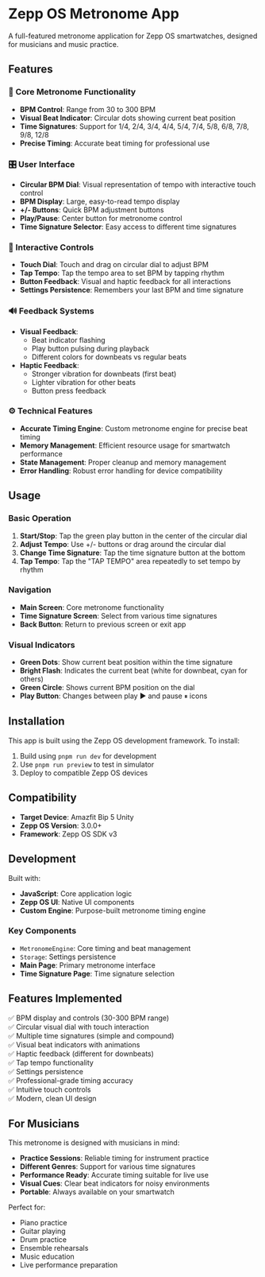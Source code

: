 # Zepp OS Metronome App

A full-featured metronome application for Zepp OS smartwatches, designed for musicians and music practice.

## Features

### 🎵 Core Metronome Functionality

- **BPM Control**: Range from 30 to 300 BPM
- **Visual Beat Indicator**: Circular dots showing current beat position
- **Time Signatures**: Support for 1/4, 2/4, 3/4, 4/4, 5/4, 7/4, 5/8, 6/8, 7/8, 9/8, 12/8
- **Precise Timing**: Accurate beat timing for professional use

### 🎛️ User Interface

- **Circular BPM Dial**: Visual representation of tempo with interactive touch control
- **BPM Display**: Large, easy-to-read tempo display
- **+/- Buttons**: Quick BPM adjustment buttons
- **Play/Pause**: Center button for metronome control
- **Time Signature Selector**: Easy access to different time signatures

### 📱 Interactive Controls

- **Touch Dial**: Touch and drag on circular dial to adjust BPM
- **Tap Tempo**: Tap the tempo area to set BPM by tapping rhythm
- **Button Feedback**: Visual and haptic feedback for all interactions
- **Settings Persistence**: Remembers your last BPM and time signature

### 🔊 Feedback Systems

- **Visual Feedback**:
  - Beat indicator flashing
  - Play button pulsing during playback
  - Different colors for downbeats vs regular beats
- **Haptic Feedback**:
  - Stronger vibration for downbeats (first beat)
  - Lighter vibration for other beats
  - Button press feedback

### ⚙️ Technical Features

- **Accurate Timing Engine**: Custom metronome engine for precise beat timing
- **Memory Management**: Efficient resource usage for smartwatch performance
- **State Management**: Proper cleanup and memory management
- **Error Handling**: Robust error handling for device compatibility

## Usage

### Basic Operation

1. **Start/Stop**: Tap the green play button in the center of the circular dial
2. **Adjust Tempo**: Use +/- buttons or drag around the circular dial
3. **Change Time Signature**: Tap the time signature button at the bottom
4. **Tap Tempo**: Tap the "TAP TEMPO" area repeatedly to set tempo by rhythm

### Navigation

- **Main Screen**: Core metronome functionality
- **Time Signature Screen**: Select from various time signatures
- **Back Button**: Return to previous screen or exit app

### Visual Indicators

- **Green Dots**: Show current beat position within the time signature
- **Bright Flash**: Indicates the current beat (white for downbeat, cyan for others)
- **Green Circle**: Shows current BPM position on the dial
- **Play Button**: Changes between play ▶ and pause ⏸ icons

## Installation

This app is built using the Zepp OS development framework. To install:

1. Build using `pnpm run dev` for development
2. Use `pnpm run preview` to test in simulator
3. Deploy to compatible Zepp OS devices

## Compatibility

- **Target Device**: Amazfit Bip 5 Unity
- **Zepp OS Version**: 3.0.0+
- **Framework**: Zepp OS SDK v3

## Development

Built with:

- **JavaScript**: Core application logic
- **Zepp OS UI**: Native UI components
- **Custom Engine**: Purpose-built metronome timing engine

### Key Components

- `MetronomeEngine`: Core timing and beat management
- `Storage`: Settings persistence
- **Main Page**: Primary metronome interface
- **Time Signature Page**: Time signature selection

## Features Implemented

✅ BPM display and controls (30-300 BPM range)  
✅ Circular visual dial with touch interaction  
✅ Multiple time signatures (simple and compound)  
✅ Visual beat indicators with animations  
✅ Haptic feedback (different for downbeats)  
✅ Tap tempo functionality  
✅ Settings persistence  
✅ Professional-grade timing accuracy  
✅ Intuitive touch controls  
✅ Modern, clean UI design

## For Musicians

This metronome is designed with musicians in mind:

- **Practice Sessions**: Reliable timing for instrument practice
- **Different Genres**: Support for various time signatures
- **Performance Ready**: Accurate timing suitable for live use
- **Visual Cues**: Clear beat indicators for noisy environments
- **Portable**: Always available on your smartwatch

Perfect for:

- Piano practice
- Guitar playing
- Drum practice
- Ensemble rehearsals
- Music education
- Live performance preparation
